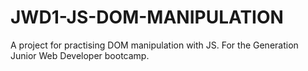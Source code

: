 # JWD1-JS-DOM-MANIPULATION

A project for practising DOM manipulation with JS. For the Generation Junior Web Developer bootcamp. 
